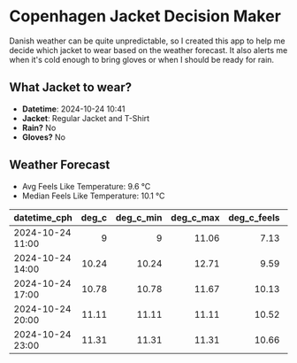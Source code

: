 
# Copenhagen Jacket Decision Maker

Danish weather can be quite unpredictable, so I created this app to help me decide which jacket to wear based on the weather forecast. 
It also alerts me when it's cold enough to bring gloves or when I should be ready for rain.

## What Jacket to wear?

- **Datetime**: 2024-10-24 10:41
- **Jacket**: Regular Jacket and T-Shirt
- **Rain?** No
- **Gloves?** No

## Weather Forecast
- Avg Feels Like Temperature: 9.6 °C
- Median Feels Like Temperature: 10.1 °C

| datetime_cph     |   deg_c |   deg_c_min |   deg_c_max |   deg_c_feels | weather   | wind   | rain   |
|:-----------------|--------:|------------:|------------:|--------------:|:----------|:-------|:-------|
| 2024-10-24 11:00 |    9    |        9    |       11.06 |          7.13 | Clouds    | Low    | None   |
| 2024-10-24 14:00 |   10.24 |       10.24 |       12.71 |          9.59 | Clouds    | Low    | None   |
| 2024-10-24 17:00 |   10.78 |       10.78 |       11.67 |         10.13 | Clouds    | Low    | None   |
| 2024-10-24 20:00 |   11.11 |       11.11 |       11.11 |         10.52 | Clouds    | Low    | None   |
| 2024-10-24 23:00 |   11.31 |       11.31 |       11.31 |         10.66 | Clouds    | Low    | None   |
        